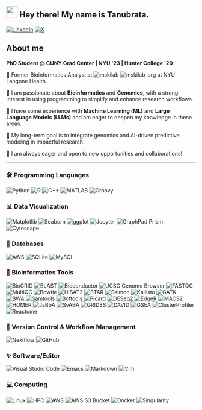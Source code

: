 ## <img src="https://media.giphy.com/media/hvRJCLFzcasrR4ia7z/giphy.gif" width="30px"> Hey there! My name is Tanubrata.
[![LinkedIn](https://img.shields.io/badge/LinkedIn-%230077B5.svg?&style=for-the-badge&logo=linkedin&logoColor=white)](https://www.linkedin.com/in/tanubrata-dey/)
[![X](https://img.shields.io/badge/X-%231DA1F2.svg?&style=for-the-badge&logo=X&logoColor=white)](https://x.com/TanubrataDey)
<!--
**tanubrata/tanubrata** is a ✨ _special_ ✨ repository because its `README.md` (this file) appears on your GitHub profile.

Here are some ideas to get you started:

- 🔭 I’m currently working on ...
- 🌱 I’m currently learning ...
- 👯 I’m looking to collaborate on ...
- 🤔 I’m looking for help with ...
- 💬 Ask me about ...
- 📫 How to reach me: ...
- 😄 Pronouns: ...
- ⚡ Fun fact: ...
-->
## About me
**PhD Student @ CUNY Grad Center | NYU '23 | Hunter College '20**

💼 Former Bioinformatics Analyst at ![mskilab](https://www.mskilab.org/) ![mskilab-org](https://github.com/mskilab-org) at NYU Langone Health.

🧬 I am passionate about **Bioinformatics** and **Genomics**, with a strong interest in using programming to simplify and enhance research workflows. 

🤖 I have some experience with **Machine Learning (ML)** and **Large Language Models (LLMs)** and am eager to deepen my knowledge in these areas. 

🎯 My long-term goal is to integrate genomics and AI-driven predictive modeling in impactful research. 

🙂 I am always eager and open to new opportunities and collaborations!


---

### 🛠️ Programming Languages
![Python](https://img.shields.io/badge/-Python-blue?logo=python)
![R](https://img.shields.io/badge/-R-blue?logo=r)
![C++](https://img.shields.io/badge/-C++-00599C?logo=c%2B%2B)
![MATLAB](https://img.shields.io/badge/-MATLAB-orange?logo=matlab)
![Groovy](https://img.shields.io/badge/-Groovy-4298B8?logo=apache-groovy)

### 📊 Data Visualization
![Matplotlib](https://img.shields.io/badge/-Matplotlib-blue?logo=python)
![Seaborn](https://img.shields.io/badge/-Seaborn-blue?logo=python)
![ggplot](https://img.shields.io/badge/-ggplot2-276DC3?logo=r)
![Jupyter](https://img.shields.io/badge/-Jupyter-F37626?logo=jupyter)
![GraphPad Prism](https://img.shields.io/badge/-GraphPad%20Prism-purple)
![Cytoscape](https://img.shields.io/badge/-Cytoscape-3E7BA8)

### 📀 Databases
![AWS](https://img.shields.io/badge/-Amazon%20AWS-232F3E?logo=amazon-aws)
![SQLite](https://img.shields.io/badge/-SQLite-003B57?logo=sqlite)
![MySQL](https://img.shields.io/badge/-MySQL-4479A1?logo=mysql)

### 🌱 Bioinformatics Tools
![BioGRID](https://img.shields.io/badge/-BioGRID-lightgrey)
![BLAST](https://img.shields.io/badge/-BLAST-blue)
![Bioconductor](https://img.shields.io/badge/-Bioconductor-94BEE5)
![UCSC Genome Browser](https://img.shields.io/badge/-UCSC%20Genome%20Browser-0079D3)
![FASTQC](https://img.shields.io/badge/-FASTQC-007ACC)
![MultiQC](https://img.shields.io/badge/-MultiQC-009688)
![Bowtie](https://img.shields.io/badge/-Bowtie-7F5AB6)
![HISAT2](https://img.shields.io/badge/-HISAT2-0052CC)
![STAR](https://img.shields.io/badge/-STAR-2C5EAD)
![Salmon](https://img.shields.io/badge/-Salmon-8BC34A)
![Kallisto](https://img.shields.io/badge/-Kallisto-03A9F4)
![GATK](https://img.shields.io/badge/-GATK-007A33)
![BWA](https://img.shields.io/badge/-BWA-6F42C1)
![Samtools](https://img.shields.io/badge/-Samtools-7952B3)
![Bcftools](https://img.shields.io/badge/-Bcftools-6A1B9A)
![Picard](https://img.shields.io/badge/-Picard-3C78D8)
![DESeq2](https://img.shields.io/badge/-DESeq2-94BEE5)
![EdgeR](https://img.shields.io/badge/-EdgeR-7E57C2)
![MACS2](https://img.shields.io/badge/-MACS2-008080)
![HOMER](https://img.shields.io/badge/-HOMER-3C8DBC)
![JaBbA](https://img.shields.io/badge/-JaBbA-6A1B9A)
![SvABA](https://img.shields.io/badge/-SvABA-FF7043)
![GRIDSS](https://img.shields.io/badge/-GRIDSS-795548)
![DAVID](https://img.shields.io/badge/-DAVID-4CAF50)
![GSEA](https://img.shields.io/badge/-GSEA-7E57C2)
![ClusterProfiler](https://img.shields.io/badge/-ClusterProfiler-5D4037)
![Reactome](https://img.shields.io/badge/-Reactome-4CAF50)

### 👀 Version Control & Workflow Management
![Nextflow](https://img.shields.io/badge/-Nextflow-0064A5)
![GitHub](https://img.shields.io/badge/-GitHub-181717?logo=github)

### ✨ Software/Editor
![Visual Studio Code](https://img.shields.io/badge/-VSCode-007ACC?logo=visual-studio-code)
![Emacs](https://img.shields.io/badge/-Emacs-7F5AB6?logo=gnu-emacs)
![Markdown](https://img.shields.io/badge/-Markdown-000000?logo=markdown)
![Vim](https://img.shields.io/badge/-Vim-019733?logo=vim)

### 💻 Computing
![Linux](https://img.shields.io/badge/-Linux-FCC624?logo=linux)
![HPC](https://img.shields.io/badge/-High%20Performance%20Computing-blue)
![AWS](https://img.shields.io/badge/-AWS-FF9900?logo=amazon-aws)
![AWS S3 Bucket](https://img.shields.io/badge/-AWS%20S3-569A31?logo=amazon-s3)
![Docker](https://img.shields.io/badge/-Docker-2496ED?logo=docker)
![Singularity](https://img.shields.io/badge/-Singularity-0570b0)


